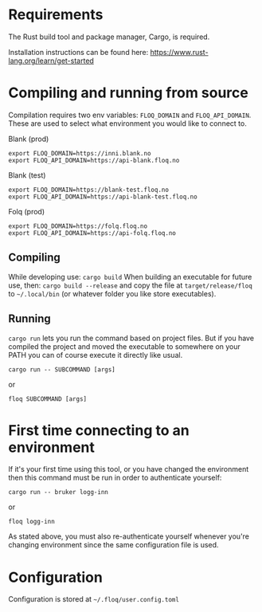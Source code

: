 # Requirements
The Rust build tool and package manager, Cargo, is required.

Installation instructions can be found here: https://www.rust-lang.org/learn/get-started

# Compiling and running from source
Compilation requires two env variables: `FLOQ_DOMAIN` and `FLOQ_API_DOMAIN`.
These are used to select what environment you would like to connect to.

Blank (prod)
```
export FLOQ_DOMAIN=https://inni.blank.no
export FLOQ_API_DOMAIN=https://api-blank.floq.no
```

Blank (test)
```
export FLOQ_DOMAIN=https://blank-test.floq.no
export FLOQ_API_DOMAIN=https://api-blank-test.floq.no
```

Folq (prod)
```
export FLOQ_DOMAIN=https://folq.floq.no
export FLOQ_API_DOMAIN=https://api-folq.floq.no
```

## Compiling
While developing use: `cargo build`
When building an executable for future use, then: `cargo build --release` and copy the file at `target/release/floq` to `~/.local/bin` (or whatever folder you like store executables).

## Running
`cargo run` lets you run the command based on project files.
But if you have compiled the project and moved the executable to somewhere on your PATH you can of course execute it directly like usual.

`cargo run -- SUBCOMMAND [args]`

or

`floq SUBCOMMAND [args]`

# First time connecting to an environment
If it's your first time using this tool, or you have changed the environment then this command must be run in order to authenticate yourself:

`cargo run -- bruker logg-inn` 

or 

`floq logg-inn`

As stated above, you must also re-authenticate yourself whenever you're changing environment since the same configuration file is used.

# Configuration
Configuration is stored at `~/.floq/user.config.toml`
